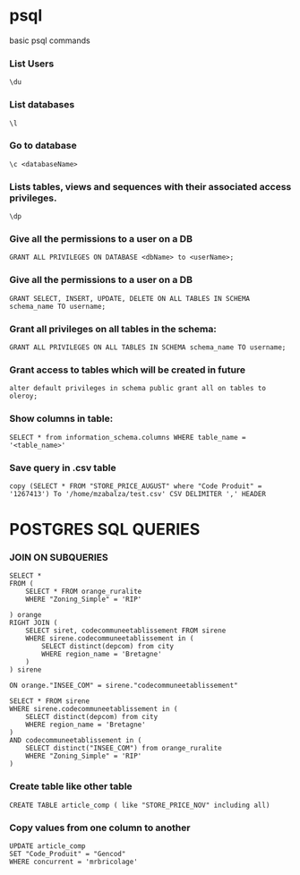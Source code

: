 # psql
basic psql commands

### List Users
```\du```

### List databases
```\l```

### Go to database
```\c <databaseName>```

### Lists tables, views and sequences with their associated access privileges.
```\dp```

### Give all the permissions to a user on a DB
```GRANT ALL PRIVILEGES ON DATABASE <dbName> to <userName>;```

### Give all the permissions to a user on a DB
```GRANT SELECT, INSERT, UPDATE, DELETE ON ALL TABLES IN SCHEMA schema_name TO username;```


### Grant all privileges on all tables in the schema:
```GRANT ALL PRIVILEGES ON ALL TABLES IN SCHEMA schema_name TO username;```

### Grant access to tables which will be created in future
```
alter default privileges in schema public grant all on tables to oleroy;
```

### Show columns in table:
```SELECT * from information_schema.columns WHERE table_name = '<table_name>'```

### Save query in .csv table
```copy (SELECT * FROM "STORE_PRICE_AUGUST" where "Code Produit" = '1267413') To '/home/mzabalza/test.csv' CSV DELIMITER ',' HEADER```

# POSTGRES SQL QUERIES

### JOIN ON SUBQUERIES
```
SELECT *
FROM (
	SELECT * FROM orange_ruralite
	WHERE "Zoning_Simple" = 'RIP'
	
) orange
RIGHT JOIN (
	SELECT siret, codecommuneetablissement FROM sirene
	WHERE sirene.codecommuneetablissement in (
		SELECT distinct(depcom) from city
		WHERE region_name = 'Bretagne'
	)
) sirene
	
ON orange."INSEE_COM" = sirene."codecommuneetablissement"
```
```
SELECT * FROM sirene
WHERE sirene.codecommuneetablissement in (
	SELECT distinct(depcom) from city
	WHERE region_name = 'Bretagne'
)
AND codecommuneetablissement in (
	SELECT distinct("INSEE_COM") from orange_ruralite
	WHERE "Zoning_Simple" = 'RIP'
)
```

### Create table like other table
```CREATE TABLE article_comp ( like "STORE_PRICE_NOV" including all)```

### Copy values from one column to another
```
UPDATE article_comp
SET "Code_Produit" = "Gencod"
WHERE concurrent = 'mrbricolage'
```
